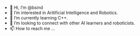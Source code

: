 - 👋 Hi, I’m @bsind
- 👀 I’m interested in Aritificial Intelligence and Robotics.
- 🌱 I’m currently learning C++.
- 💞️ I’m looking to connect with other AI learners and roboticists.
- 📫 How to reach me ...

<!---
bsind/bsind is a ✨ special ✨ repository because its `README.md` (this file) appears on your GitHub profile.
You can click the Preview link to take a look at your changes.
--->
